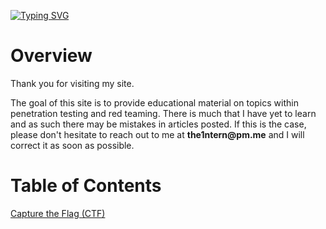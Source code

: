 [![Typing SVG](https://readme-typing-svg.demolab.com?font=Workbench&duration=2500&pause=500&color=B5E853&repeat=false&random=false&width=435&lines=.%2F+Cyber+Security+Blog)](https://blog.the1ntern.net/)

# Overview

Thank you for visiting my site.

The goal of this site is to provide educational material on topics within penetration testing and red teaming. There is much that I have yet to learn and as such there may be mistakes in articles posted. If this is the case, please don't hesitate to reach out to me at __the1ntern@pm.me__ and I will correct it as soon as possible.

# Table of Contents

[Capture the Flag (CTF)](https://blog.the1ntern.net/ctf)
